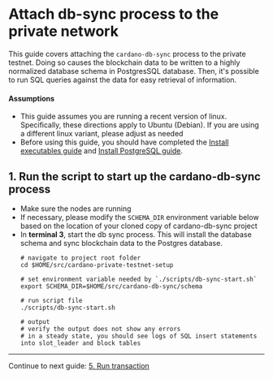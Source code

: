 # Attach db-sync process to the private network

This guide covers attaching the `cardano-db-sync` process to the private testnet.  Doing so causes the blockchain data to
be written to a highly normalized database schema in PostgresSQL database.  Then, it's possible to run SQL queries against the data
for easy retrieval of information.

#### Assumptions
- This guide assumes you are running a recent version of linux.
  Specifically, these directions apply to Ubuntu (Debian). If you are using a different linux variant, please adjust as needed
- Before using this guide, you should have completed the [Install executables guide](./1-INSTALL_EXECUTABLES.md) and
  [Install PostgreSQL guide](2-INSTALL_POSTGRESQL.md).

## 1. Run the script to start up the cardano-db-sync process
- Make sure the nodes are running
- If necessary, please modify the `SCHEMA_DIR` environment variable below based on the location of your cloned copy of cardano-db-sync project
- In **terminal 3**, start the db sync process.  This will install the database schema and sync blockchain data to the Postgres database.
  ```shell
  # navigate to project root folder
  cd $HOME/src/cardano-private-testnet-setup
  
  # set environment variable needed by `./scripts/db-sync-start.sh`
  export SCHEMA_DIR=$HOME/src/cardano-db-sync/schema
  
  # run script file
  ./scripts/db-sync-start.sh
  
  # output
  # verify the output does not show any errors
  # in a steady state, you should see logs of SQL insert statements into slot_leader and block tables   
  ```

---

Continue to next guide: [5. Run transaction](5-RUN_TRANSACTION.md)